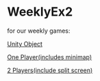 # WeeklyEx2

for our weekly games:

  [Unity Object](https://edenxhadar.itch.io/unity-objects)
  
  [One Player(includes minimap)](https://edenxhadar.itch.io/one-player-gameinclude-minimap)
  
  [2 Players(include split screen)](https://edenxhadar.itch.io/2-players-game)
